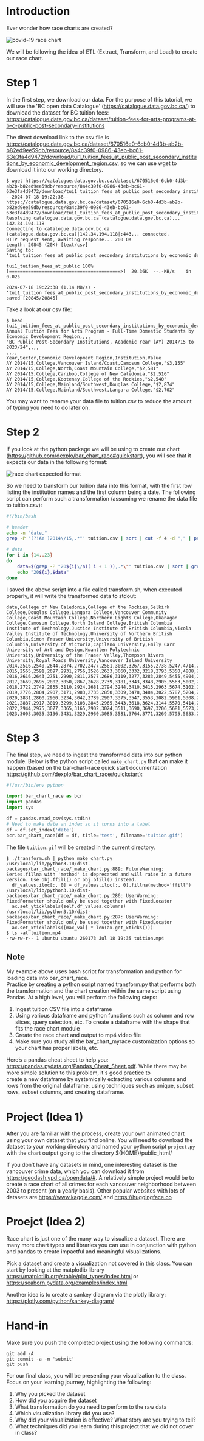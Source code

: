 # Introduction

Ever wonder how race charts are created?

![covid-19 race chart](https://raw.githubusercontent.com/dexplo/bar_chart_race/gh-pages/images/covid19_horiz.gif)

We will be following the idea of ETL (Extract, Transform, and Load) to create our race chart.

# Step 1

In the first step, we download our data.  For the purpose of this tutorial, we will use the 
'BC open data Catalogue' (​​https://catalogue.data.gov.bc.ca/) to download the dataset for BC 
tuition fees:  
https://catalogue.data.gov.bc.ca/dataset/tuition-fees-for-arts-programs-at-b-c-public-post-secondary-institutions 

The direct download link to the csv file is 
https://catalogue.data.gov.bc.ca/dataset/670516e0-6cb0-4d3b-ab2b-b82ed9ee59db/resource/8a4c39f0-0986-43eb-bc61-63e3fa4d9472/download/tui1_tuition_fees_at_public_post_secondary_institutions_by_economic_development_region.csv, 
so we can use wget to download it into our working directory. 

```console
$ wget https://catalogue.data.gov.bc.ca/dataset/670516e0-6cb0-4d3b-ab2b-b82ed9ee59db/resource/8a4c39f0-0986-43eb-bc61-63e3fa4d9472/download/tui1_tuition_fees_at_public_post_secondary_institutions_by_economic_development_region.csv
--2024-07-18 19:22:38--  https://catalogue.data.gov.bc.ca/dataset/670516e0-6cb0-4d3b-ab2b-b82ed9ee59db/resource/8a4c39f0-0986-43eb-bc61-63e3fa4d9472/download/tui1_tuition_fees_at_public_post_secondary_institutions_by_economic_development_region.csv
Resolving catalogue.data.gov.bc.ca (catalogue.data.gov.bc.ca)... 142.34.194.118
Connecting to catalogue.data.gov.bc.ca (catalogue.data.gov.bc.ca)|142.34.194.118|:443... connected.
HTTP request sent, awaiting response... 200 OK
Length: 20845 (20K) [text/csv]
Saving to: ‘tui1_tuition_fees_at_public_post_secondary_institutions_by_economic_development_region.csv’

tui1_tuition_fees_at_public 100%[=========================================>]  20.36K  --.-KB/s    in 0.02s   

2024-07-18 19:22:38 (1.14 MB/s) - ‘tui1_tuition_fees_at_public_post_secondary_institutions_by_economic_development_region.csv’ saved [20845/20845]
```

Take a look at our csv file:

```console
$ head tui1_tuition_fees_at_public_post_secondary_institutions_by_economic_development_region.csv 
Annual Tuition Fees for Arts Program - Full-Time Domestic Students by Economic Development Region,,,,
"BC Public Post-Secondary Institutions, Academic Year (AY) 2014/15 to 2023/24",,,,
,,,,
Year,Sector,Economic Development Region,Institution,Value
AY 2014/15,College,Vancouver Island/Coast,Camosun College,"$3,155"
AY 2014/15,College,North,Coast Mountain College,"$2,581"
AY 2014/15,College,Cariboo,College of New Caledonia,"$2,516"
AY 2014/15,College,Kootenay,College of the Rockies,"$2,540"
AY 2014/15,College,Mainland/Southwest,Douglas College,"$2,874"
AY 2014/15,College,Mainland/Southwest,Langara College,"$2,702"
```

You may want to rename your data file to tuition.csv to reduce the amount of typing you need to do later on.

# Step 2

If you look at the python package we will be using to create our chart 
(https://github.com/dexplo/bar_chart_race#quickstart), 
you will see that it expects our data in the following format:

![race chart expected format](https://raw.githubusercontent.com/dexplo/bar_chart_race/gh-pages/images/wide_data.png)

So we need to transform our tuition data into this format, with the first row listing the institution names and 
the first column being a date.  The following script can perform such a transformation (assuming we rename the 
data file to tuition.csv):

```bash
#!/bin/bash

# header
echo -n "date,"
grep -P '(?!AY )2014\/15,.*"' tuition.csv | sort | cut -f 4 -d "," | paste -d ',' -s

# data
for i in {14..23}
do
    data=$(grep -P "20${i}\/$(( i + 1 )),.*\"" tuition.csv | sort | grep -oP '".*"'  |tr -d '$",'| paste -d ',' -s)
    echo "20${i},$data"
done
```

I saved the above script into a file called transform.sh, when executed properly, it will write the transformed 
data to stdout:

```
date,College of New Caledonia,College of the Rockies,Selkirk College,Douglas College,Langara College,Vancouver Community College,Coast Mountain College,Northern Lights College,Okanagan College,Camosun College,North Island College,British Columbia Institute of Technology,Justice Institute of British Columbia,Nicola Valley Institute of Technology,University of Northern British Columbia,Simon Fraser University,University of British Columbia,University of Victoria,Capilano University,Emily Carr University of Art and Design,Kwantlen Polytechnic University,University of the Fraser Valley,Thompson Rivers University,Royal Roads University,Vancouver Island University
2014,2516,2540,2644,2874,2702,2477,2581,3002,3267,3155,2738,5247,4714,2376,4913,5217,4890,5159,3610,3788,3932,4020,3907,6660,4095
2015,2565,2591,2697,2931,2756,2526,2633,3060,3332,3218,2793,5350,4808,2423,5011,5322,4988,5262,3683,3864,4010,4100,3985,6790,4177
2016,2616,2643,2751,2990,2811,2577,2686,3119,3277,3283,2849,5455,4904,2472,5111,5428,5088,5368,3756,3942,4089,4182,4064,6925,4261
2017,2669,2695,2802,3050,2867,2628,2739,3181,3343,3348,2905,5563,5002,2521,5213,5537,5190,5475,3831,4021,4170,4266,4145,7060,4346
2018,2722,2749,2855,3110,2924,2681,2794,3244,3410,3415,2963,5674,5102,2572,5318,5648,5294,5585,3908,4101,4253,4351,4228,7200,4433
2019,2776,2804,2907,3171,2983,2735,2850,3309,3478,3484,3022,5787,5204,2623,5424,5761,5399,5696,3986,4183,4339,4438,4313,7340,4521
2020,2831,2860,2960,3234,3042,2789,2907,3375,3547,3553,3082,5901,5308,2675,5533,5876,5507,5810,4066,4267,4425,4527,4399,7487,4612
2021,2887,2917,3019,3299,3103,2845,2965,3443,3618,3624,3144,5570,5414,2729,5644,5994,5617,5926,4147,4267,4514,4618,4487,7637,4704
2022,2944,2975,3077,3365,3165,2902,3024,3511,3690,3697,3206,5681,5523,2783,5756,6114,5729,6045,4230,4352,4604,4710,4576,7789,4798
2023,3003,3035,3136,3431,3229,2960,3085,3581,3764,3771,3269,5795,5633,2839,5872,6236,5843,6166,4315,4439,4696,4804,4668,7945,4894
```

# Step 3

The final step, we need to ingest the transformed data into our python module.  Below is the python script 
called `make_chart.py` that can make it happen (based on the bar-chart-race quick start documentation 
https://github.com/dexplo/bar_chart_race#quickstart):

```python
#!/usr/bin/env python

import bar_chart_race as bcr
import pandas
import sys

df = pandas.read_csv(sys.stdin)
# Need to make date an index so it turns into a label
df = df.set_index('date')
bcr.bar_chart_race(df = df, title='test', filename='tuition.gif')
```

The file `tuition.gif` will be created in the current directory.

```console
$ ./transform.sh | python make_chart.py 
/usr/local/lib/python3.10/dist-packages/bar_chart_race/_make_chart.py:889: FutureWarning: Series.fillna with 'method' is deprecated and will raise in a future version. Use obj.ffill() or obj.bfill() instead.
  df_values.iloc[:, 0] = df_values.iloc[:, 0].fillna(method='ffill')
/usr/local/lib/python3.10/dist-packages/bar_chart_race/_make_chart.py:286: UserWarning: FixedFormatter should only be used together with FixedLocator
  ax.set_yticklabels(self.df_values.columns)
/usr/local/lib/python3.10/dist-packages/bar_chart_race/_make_chart.py:287: UserWarning: FixedFormatter should only be used together with FixedLocator
  ax.set_xticklabels([max_val] * len(ax.get_xticks()))
$ ls -al tuition.mp4
-rw-rw-r-- 1 ubuntu ubuntu 260173 Jul 18 19:35 tuition.mp4
```

## Note
My example above uses bash script for transformation and python for loading data into bar_chart_race.  
Practice by creating a python script named transform.py that performs both the transformation and the 
chart creation  within the same script using Pandas.  At a high level, you will perform the following steps:

  1. Ingest tuition CSV file into a dataframe
  1. Using various dataframe and python functions such as column and row slices, query selection, etc.
     To create a dataframe with the shape that fits the race chart module
  1. Create the race chart and output to mp4 video file
  1. Make sure you study all the bar_chart_myrace customization options so your chart has proper labels, etc.  

Here’s a pandas cheat sheet to help you: https://pandas.pydata.org/Pandas_Cheat_Sheet.pdf.  While
there may be more simple solution to this problem, it's good practice to  
create a new dataframe by systemically extracting various columns and rows from the original dataframe, using 
techniques such as unique, subset rows, subset columns, and creating dataframe.

# Project (Idea 1)

After you are familiar with the process, create your own animated chart using your own dataset that you find 
online.  You will need to download the dataset to your working directory and named your python script `project.py` 
with the chart output going to the directory ${HOME}/public_html/

If you don’t have any datasets in mind, one interesting dataset is the vancouver crime data, which you can 
download it from https://geodash.vpd.ca/opendata/#.  A relatively simple project would be to create a race chart 
of all crimes for each vancouver neighborhood between 2003 to present (on a yearly basis).  Other popular websites 
with lots of datasets are https://www.kaggle.com/ and https://huggingface.co 

# Proejct (Idea 2)

Race chart is just one of the many way to visualize a dataset.  There are many more chart types and libraries you 
can use in conjunction with python and pandas to create impactful and meaningful visualizations.

Pick a dataset and create a visualization not covered in this class.  You can start by looking at the matplotlib
library https://matplotlib.org/stable/plot_types/index.html or https://seaborn.pydata.org/examples/index.html

Another idea is to create a sankey diagram via the plotly library: https://plotly.com/python/sankey-diagram/ 

# Hand-in

Make sure you push the completed project using the following commands:

```console
git add -A
git commit -a -m 'submit'
git push
```

For our final class, you will be presenting your visualization to the class.  Focus on your learning journey, 
highlighting the following:

  1. Why you picked the dataset
  2. How did you acquire the dataset
  3. What transformation do you need to perform to the raw data
  4. Which visualization library did you use?
  5. Why did your visualization is effective?  What story are you trying to tell?
  6. What techniques did you learn during this project that we did not cover in class?







